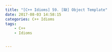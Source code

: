 ```yaml
---
title: "[C++ Idioms] 59. [缺] Object Template"
date: 2017-08-03 14:58:15
categories: C++ Idioms
tags:
    - C++
    - Idioms


---
```

